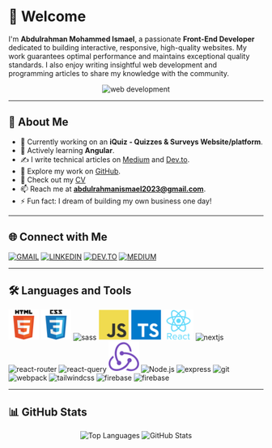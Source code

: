 # 👋 Welcome

I'm **Abdulrahman Mohammed Ismael**, a passionate **Front-End Developer** dedicated to building interactive, responsive, high-quality websites. My work guarantees optimal performance and maintains exceptional quality standards. I also enjoy writing insightful web development and programming articles to share my knowledge with the community.

<div align="center">
 <img src="https://assets.zyrosite.com/Aq20eV79zLfpXV6b/web-development-content-animated-A856GXrXQ9SM17oe.gif" alt="web development">
</div>

---

## 🚀 About Me

- 🔭 Currently working on an **iQuiz - Quizzes & Surveys Website/platform**.
- 🌱 Actively learning **Angular**.
- ✍️ I write technical articles on [Medium](https://medium.com/@raslan25) and [Dev.to](https://dev.to/raslan25).
- 💼 Explore my work on [GitHub](https://github.com/AbdulrahmanIsmael).
- 📄 Check out my [CV](https://drive.google.com/file/d/1nNte7XMulPOV34KyevYyBBQ0k9wi4uwr/view?usp=sharing)
- 📫 Reach me at **<abdulrahmanismael2023@gmail.com>**.
- ⚡ Fun fact: I dream of building my own business one day!

---

## 🌐 Connect with Me

[![GMAIL](https://img.shields.io/badge/Gmail-D14836?style=for-the-badge&logo=gmail&logoColor=white)](https://mail.google.com/mail/u/0/#sent?compose=CllgCHrglzjNcTGxWSVWmCSkzwJHJjdHVpPNlRBHmtXsmxWFvRdnnCqCnrWwWchmPFkQlCWrkDq)
[![LINKEDIN](https://img.shields.io/badge/LinkedIn-0077B5?style=for-the-badge&logo=linkedin&logoColor=white)](www.linkedin.com/in/abdulrahmanismael)
[![DEV.TO](https://img.shields.io/badge/dev.to-0A0A0A?style=for-the-badge&logo=devdotto&logoColor=white)](https://dev.to/raslan25)
[![MEDIUM](https://img.shields.io/badge/Medium-12100E?style=for-the-badge&logo=medium&logoColor=white)](https://medium.com/@raslan25)

---

## 🛠️ Languages and Tools

<p align="left">
  <img src="https://raw.githubusercontent.com/devicons/devicon/master/icons/html5/html5-original-wordmark.svg" alt="html5" width="60" height="60"/>
  <img src="https://raw.githubusercontent.com/devicons/devicon/master/icons/css3/css3-original-wordmark.svg" alt="css3" width="60" height="60"/>
  <img src="https://www.vectorlogo.zone/logos/sass-lang/sass-lang-icon.svg" alt="sass" width="60" height="60"/>
  <img src="https://raw.githubusercontent.com/devicons/devicon/master/icons/javascript/javascript-original.svg" alt="javascript" width="60" height="60"/>
  <img src="https://raw.githubusercontent.com/devicons/devicon/master/icons/typescript/typescript-original.svg" alt="typescript" width="60" height="60"/>
  <img src="https://raw.githubusercontent.com/devicons/devicon/master/icons/react/react-original-wordmark.svg" alt="react" width="60" height="60"/>
  <img src="https://www.vectorlogo.zone/logos/nextjs/nextjs-ar21.svg" alt="nextjs" width="100" height="60"/>
  <img src="https://www.vectorlogo.zone/logos/reactrouter/reactrouter-ar21.svg" alt="react-router" width="100" height="80"/>
  <img src="https://raw.githubusercontent.com/gilbarbara/logos/92bb74e98bca1ea1ad794442676ebc4e75038adc/logos/react-query.svg" alt="react-query" width="120" height="80"/>
  <img src="https://raw.githubusercontent.com/devicons/devicon/master/icons/redux/redux-original.svg" alt="redux" width="60" height="60"/>
  <img src="https://www.vectorlogo.zone/logos/nodejs/nodejs-horizontal.svg" alt="Node.js" width="120" height="60"/>
  <img src="https://www.vectorlogo.zone/logos/expressjs/expressjs-ar21~bgwhite.svg" alt="express" width="80" height="60"/>
  <img src="https://www.vectorlogo.zone/logos/git-scm/git-scm-icon.svg" alt="git" width="60" height="60"/>
  <img src="https://www.vectorlogo.zone/logos/js_webpack/js_webpack-ar21.svg" alt="webpack" width="100" height="60"/>
  <img src="https://www.vectorlogo.zone/logos/tailwindcss/tailwindcss-ar21.svg" alt="tailwindcss" width="120" height="80"/>
  <img src="https://www.vectorlogo.zone/logos/firebase/firebase-ar21.svg" alt="firebase" width="120" height="80"/>
  <img src="https://www.vectorlogo.zone/logos/axios/axios-ar21.svg" alt="firebase" width="120" height="80"/>
</p>

---

## 📊 GitHub Stats

<p align="center">
  <img src="https://github-readme-stats.vercel.app/api/top-langs?username=abdulrahmanismael&show_icons=true&theme=dark&locale=en&layout=compact" alt="Top Languages" />
  <img src="https://github-readme-stats.vercel.app/api?username=abdulrahmanismael&show_icons=true&theme=dark&locale=en" alt="GitHub Stats" />
</p>
